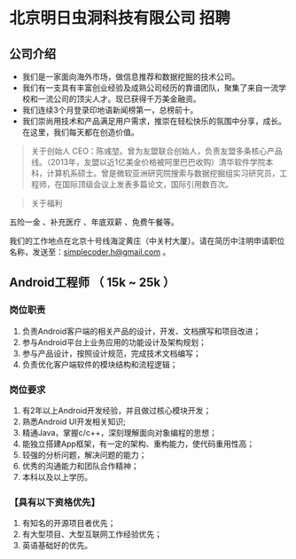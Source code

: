 # 北京明日虫洞科技有限公司 招聘

## 公司介绍
>
* 我们是一家面向海外市场，做信息推荐和数据挖掘的技术公司。
* 我们有一支具有丰富创业经验及成熟公司经历的靠谱团队，聚集了来自一流学校和一流公司的顶尖人才。现已获得千万美金融资。
* 我们连续3个月登录印地语新闻榜第一，总榜前十。
* 我们崇尚用技术和产品满足用户需求，推崇在轻松快乐的氛围中分享，成长。在这里，我们每天都在创造价值。

> 关于创始人
CEO：陈彧堃。曾为友盟联合创始人，负责友盟多条核心产品线。（2013年，友盟以近1亿美金价格被阿里巴巴收购）清华软件学院本科，计算机系硕士。曾是微软亚洲研究院搜索与数据挖掘组实习研究员，工程师，在国际顶级会议上发表多篇论文，国际引用数百次。

> 关于福利

五险一金 、补充医疗 、年底双薪 、免费午餐等。

我们的工作地点在北京十号线海淀黄庄（中关村大厦）。请在简历中注明申请职位名称，发送至：simplecoder.h@gmail.com 。

## Android工程师 （ 15k ~ 25k ）

### 岗位职责

1. 负责Android客户端的相关产品的设计，开发、文档撰写和项目改进；
2. 参与Android平台上业务应用的功能设计及架构规划；
3. 参与产品设计，按照设计规范，完成技术文档编写；
4. 负责优化客户端软件的模块结构和流程逻辑；

### 岗位要求

1. 有2年以上Android开发经验，并且做过核心模块开发；
2. 熟悉Android UI开发相关知识;
3. 精通Java，掌握c/c++，深刻理解面向对象编程的思想；
4. 能独立搭建App框架，有一定的架构、重构能力，使代码重用性高；
5. 较强的分析问题，解决问题的能力；
6. 优秀的沟通能力和团队合作精神；
7. 本科以及以上学历。

### 【具有以下资格优先】

1. 有知名的开源项目者优先；
2. 有大型项目、大型互联网工作经验优先；
3. 英语基础好的优先。
